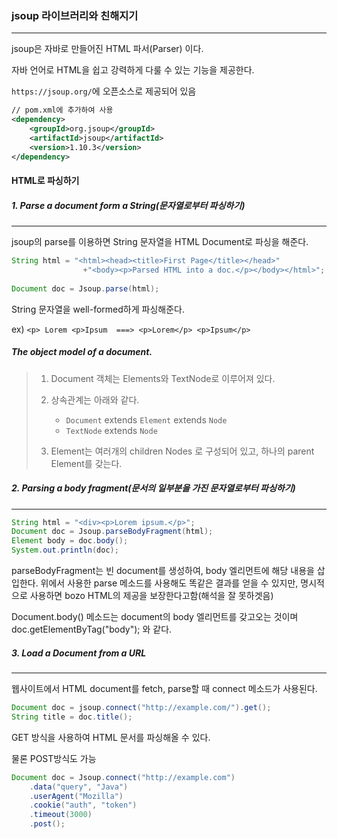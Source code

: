 ### jsoup 라이브러리와 친해지기

---

jsoup은 자바로 만들어진 HTML 파서(Parser) 이다.

자바 언어로 HTML을 쉽고 강력하게 다룰 수 있는 기능을 제공한다.

`https://jsoup.org/`에 오픈소스로 제공되어 있음

```xml
// pom.xml에 추가하여 사용
<dependency>
    <groupId>org.jsoup</groupId> 
    <artifactId>jsoup</artifactId> 
    <version>1.10.3</version> 
</dependency>
```



#### HTML로 파싱하기

##### 1. Parse a document form a String(문자열로부터 파싱하기)

---

jsoup의 parse를 이용하면 String 문자열을 HTML Document로 파싱을 해준다.

````java
String html = "<html><head><title>First Page</title></head>"
				+"<body><p>Parsed HTML into a doc.</p></body></html>";
		
Document doc = Jsoup.parse(html);
````

String 문자열을 well-formed하게 파싱해준다.

ex) `<p> Lorem <p>Ipsum  ===> <p>Lorem</p> <p>Ipsum</p>`



##### The object model of a document.

> 1. Document 객체는 Elements와 TextNode로 이루어져 있다.
>
> 2. 상속관계는 아래와 같다.
>    * `Document` extends `Element` extends `Node`
>    * `TextNode` extends `Node`
> 3. Element는 여러개의 children Nodes 로 구성되어 있고, 하나의 parent Element를 갖는다.



##### 2. Parsing a body fragment(문서의 일부분을 가진 문자열로부터 파싱하기)

---

```java
String html = "<div><p>Lorem ipsum.</p>";
Document doc = Jsoup.parseBodyFragment(html);
Element body = doc.body();
System.out.println(doc);
```

parseBodyFragment는 빈 document를 생성하여, body 엘리먼트에 해당 내용을 삽입한다. 위에서 사용한 parse 메소드를 사용해도 똑같은 결과를 얻을 수 있지만, 명시적으로 사용하면 bozo HTML의 제공을 보장한다고함(해석을 잘 못하겟음)

Document.body() 메소드는 document의 body 엘리먼트를 갖고오는 것이며 doc.getElementByTag("body"); 와 같다.



##### 3. Load a Document from a URL

---

웹사이트에서 HTML document를 fetch, parse할 때 connect 메소드가 사용된다.

```java
Document doc = jsoup.connect("http://example.com/").get();
String title = doc.title();
```

GET 방식을 사용하여 HTML 문서를 파싱해올 수 있다.

물론 POST방식도 가능

```java
Document doc = Jsoup.connect("http://example.com")
    .data("query", "Java")
    .userAgent("Mozilla")
    .cookie("auth", "token")
    .timeout(3000)
    .post();
```



